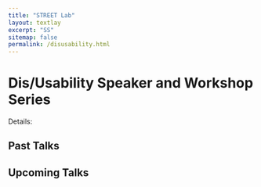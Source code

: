 ```yaml
---
title: "STREET Lab"
layout: textlay
excerpt: "SS"
sitemap: false
permalink: /disusability.html
---
```


# Dis/Usability Speaker and Workshop Series
Details: 

## Past Talks


## Upcoming Talks

